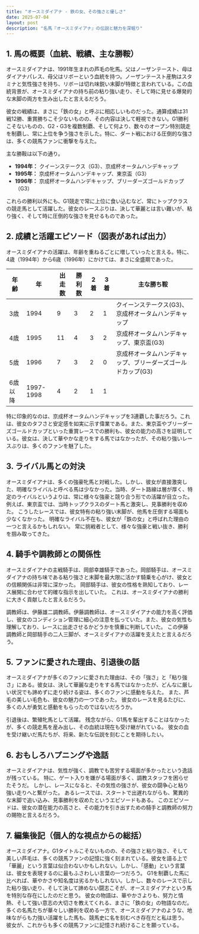 ```yaml
---
title: "オースミダイアナ - 鉄の女、その強さと優しさ"
date: 2025-07-04
layout: post
description: "名馬『オースミダイアナ』の伝説と魅力を深堀り"
---
```


## 1. 馬の概要（血統、戦績、主な勝鞍）

オースミダイアナは、1991年生まれの芦毛の牝馬。父はノーザンテースト、母はダイアナパレス、母父はリボーという血統を持つ。ノーザンテースト産駒はスタミナと気性強さを持ち、リボーは切れ味鋭い末脚が特徴と言われている。この血統背景が、オースミダイアナの持ち前の粘り強い走り、そして時に見せる爆発的な末脚の両方を生み出したと言えるだろう。

彼女の戦績は、まさに「鉄の女」と呼ぶに相応しいものだった。通算成績は31戦12勝、重賞勝ちこそ少ないものの、その内容は決して軽視できない。G1勝利こそないものの、G2・G3を複数制覇、そして何より、数々のオープン特別競走を制覇し、常に上位を争う強さを示した。特に、ダート戦における圧倒的な強さは、多くの競馬ファンに衝撃を与えた。

主な勝鞍は以下の通り。

* **1994年：**  クイーンステークス（G3）、京成杯オータムハンデキャップ
* **1995年：**  京成杯オータムハンデキャップ、東京盃（G3）
* **1996年：**  京成杯オータムハンデキャップ、ブリーダーズゴールドカップ（G3）


これらの勝利以外にも、G1競走で常に上位に食い込むなど、常にトップクラスの競走馬として活躍した。彼女のレースぶりは、決して華麗とは言い難いが、粘り強く、そして時に圧倒的な強さを見せるものであった。


## 2. 成績と活躍エピソード（図表があれば出力）

オースミダイアナの活躍は、年齢を重ねるごとに増していったと言える。特に、4歳（1994年）から6歳（1996年）にかけては、まさに全盛期であった。

| 年齢 | 年 | 出走数 | 勝利数 | 2着 | 3着 | 主な勝ち鞍 |
|---|---|---|---|---|---|---|
| 3歳 | 1994 | 9 | 3 | 2 | 1 | クイーンステークス(G3)、京成杯オータムハンデキャップ |
| 4歳 | 1995 | 11 | 4 | 3 | 2 | 京成杯オータムハンデキャップ、東京盃(G3) |
| 5歳 | 1996 | 7 | 3 | 2 | 0 | 京成杯オータムハンデキャップ、ブリーダーズゴールドカップ(G3) |
| 6歳以降 | 1997-1998 | 4 | 2 | 1 | 1 |  |


特に印象的なのは、京成杯オータムハンデキャップを3連覇した事だろう。これは、彼女のタフさと安定感を如実に示す偉業である。また、東京盃やブリーダーズゴールドカップといった重賞レースでの勝利も、彼女の能力の高さを証明している。彼女は、決して華やかな走りをする馬ではなかったが、その粘り強いレースぶりは、多くのファンを魅了した。


## 3. ライバル馬との対決

オースミダイアナは、多くの強豪牝馬と対戦した。しかし、彼女が直接激突した、明確なライバルと呼べる馬は少なかった。当時、ダート路線は層が厚く、特定のライバルというよりは、常に様々な強豪と競り合う形での活躍が目立った。  例えば、東京盃では、当時トップクラスのダート馬と激突し、見事勝利を収めた。  こうしたレースでは、彼女特有の粘り強い末脚が、他馬を圧倒する場面も少なくなかった。  明確なライバル不在も、彼女が「鉄の女」と呼ばれた理由の一つと言えるかもしれない。  常に挑戦者として、様々な強豪と戦い抜き、勝利を掴み取ってきた。


## 4. 騎手や調教師との関係性

オースミダイアナの主戦騎手は、岡部幸雄騎手であった。岡部騎手は、オースミダイアナの持ち味である粘り強さと末脚を最大限に活かす騎乗を心がけ、彼女との信頼関係は非常に深かった。  岡部騎手は、彼女の性格を熟知しており、レース展開に合わせて的確な指示を出していた。  これは、オースミダイアナの勝利に大きく貢献したと言えるだろう。

調教師は、伊藤雄二調教師。伊藤調教師は、オースミダイアナの能力を高く評価し、彼女のコンディション管理に細心の注意を払っていた。また、彼女の気性も理解しており、レースに出走させるかどうかを慎重に判断していた。  この伊藤調教師と岡部騎手の二人三脚が、オースミダイアナの活躍を支えたと言えるだろう。


## 5. ファンに愛された理由、引退後の話

オースミダイアナが多くのファンに愛された理由は、その「強さ」と「粘り強さ」にある。彼女は、決して華麗な走りをする馬ではなかったが、どんなに厳しい状況でも諦めずに走り続ける姿は、多くのファンに感動を与えた。  また、芦毛の美しい毛色も、彼女の魅力の一つであった。  彼女のレースを見るたびに、多くの人が勇気と感動をもらったのではないだろうか。

引退後は、繁殖牝馬として活躍。  残念ながら、G1馬を輩出することはなかったが、多くの競走馬を産み出し、その血統は現在も受け継がれている。  彼女の血を受け継いだ馬たちが、将来、新たな伝説を刻むことを期待したい。


## 6. おもしろハプニングや逸話

オースミダイアナは、気性が強く、調教でも苦労する場面が多かったという逸話が残っている。  特に、ゲート入りを嫌がる場面が多く、調教スタッフを困らせたそうだ。  しかし、レースになると、その気性の強さが、彼女の闘争心と粘り強い走りへと繋がった。  あるレースでは、スタートで出遅れながらも、驚異的な末脚で追い込み、見事勝利を収めたというエピソードもある。  このエピソードは、彼女の潜在能力の高さと、その能力を引き出すための騎手と調教師の努力の賜物と言えるだろう。


## 7. 編集後記（個人的な視点からの総括）

オースミダイアナ。G1タイトルこそないものの、その強さと粘り強さ、そして美しい芦毛は、多くの競馬ファンの記憶に強く刻まれている。彼女を語る上で「華麗」という言葉は似合わないかもしれない。しかし、「感動」という言葉は、彼女を表現するのに最もふさわしい言葉の一つだろう。  G1を制覇した馬に比べれば、華やかさや知名度は劣るかもしれない。しかし、数々のレースで示した粘り強い走り、そして決して諦めない闘志こそが、オースミダイアナという馬を特別な存在にしたのだと思う。  彼女の物語は、華やかさよりも、努力と情熱、そして強い意志の大切さを教えてくれる、まさに「鉄の女」の物語なのだ。  多くの名馬たちが華々しい勝利を収める一方で、オースミダイアナのような、地味ながらも力強い活躍をした馬も、競馬史に名を刻むべき存在だと私は思う。  彼女が、これからも多くの競馬ファンに記憶され続けることを願っている。
